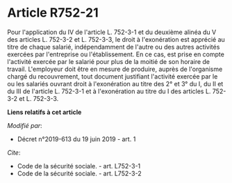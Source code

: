 # Article R752-21

Pour l'application du IV de l'article L. 752-3-1 et du deuxième alinéa du V  des articles L. 752-3-2 et L. 752-3-3, le droit
à l'exonération est apprécié au titre de chaque salarié, indépendamment de l'autre ou des autres activités exercées par
l'entreprise ou l'établissement. En ce cas, est prise en compte l'activité exercée par le salarié pour plus de la moitié de
son horaire de travail. L'employeur doit être en mesure de produire, auprès de l'organisme chargé du recouvrement, tout
document justifiant l'activité exercée par le ou les salariés ouvrant droit à l'exonération au titre des 2° et 3° du I, du II
et du III de l'article L. 752-3-1 et à l'exonération au titre du I des articles L. 752-3-2 et L. 752-3-3.

**Liens relatifs à cet article**

_Modifié par_:

  - Décret n°2019-613 du 19 juin 2019 - art. 1

_Cite_:

  - Code de la sécurité sociale. - art. L752-3-1
  - Code de la sécurité sociale. - art. L752-3-2
